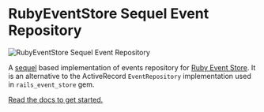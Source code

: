 # RubyEventStore Sequel Event Repository

![RubyEventStore Sequel Event Repository](https://github.com/RailsEventStore/rails_event_store/workflows/ruby_event_store-sequel/badge.svg)

A [sequel](https://sequel.jeremyevans.net) based implementation of events repository for [Ruby Event Store](https://github.com/RailsEventStore/rails_event_store). It is an alternative to the ActiveRecord `EventRepository` implementation used in `rails_event_store` gem.

[Read the docs to get started.](http://railseventstore.org/docs/repository/)

